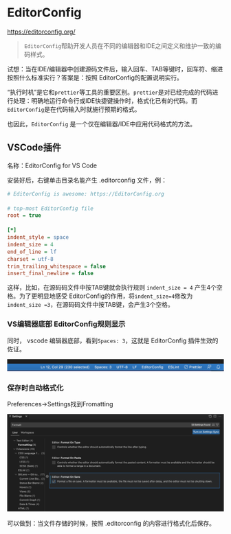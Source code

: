 # EditorConfig

https://editorconfig.org/

> `EditorConfig`帮助开发人员在不同的编辑器和IDE之间定义和维护一致的编码样式。

试想：当在IDE/编辑器中创建源码文件后，输入回车、TAB等键时，回车符、缩进按照什么标准实行？答案是：按照 EditorConfig的配置说明实行。 

“执行时机”是它和`prettier`等工具的重要区别。`prettier`是对已经完成的代码进行处理：明确地运行命令行或IDE快捷键操作时，格式化已有的代码。而`EditorConfig`是在代码输入时就施行预期的格式。

也因此，`EditorConfig` 是一个仅在编辑器/IDE中应用代码格式的方法。

## VSCode插件

名称：EditorConfig for VS Code

安装好后，右键单击目录名能产生 .editorconfig 文件，例：

```ini
# EditorConfig is awesome: https://EditorConfig.org

# top-most EditorConfig file
root = true

[*]
indent_style = space
indent_size = 4
end_of_line = lf
charset = utf-8
trim_trailing_whitespace = false
insert_final_newline = false
```

这样，比如，在源码码文件中按TAB键就会执行规则 `indent_size = 4` 产生4个空格。为了更明显地感受 EditorConfig的作用，将`indent_size=4`修改为`indent_size =3`，在源码码文件中按TAB键，会产生3个空格。

### VS编辑器底部 EditorConfig规则显示

同时， vscode 编辑器底部，看到`Spaces: 3`，这就是 EditorConfig 插件生效的佐证。

![image-20230103183915570](images/image-20230103183915570.png)


### 保存时自动格式化

Preferences->Settings找到Fromatting

![image-20230103184454537](images/image-20230103184454537.png)

可以做到：当文件存储的时候，按照 .editorconfig 的内容进行格式化后保存。
